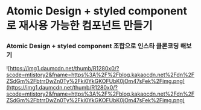 # Atomic Design + styled component로 재사용 가능한 컴포넌트 만들기



### Atomic Design + styled component 조합으로 인스타 클론코딩 해보기


![https://img1.daumcdn.net/thumb/R1280x0/?scode=mtistory2&fname=https%3A%2F%2Fblog.kakaocdn.net%2Fdn%2FZSdGm%2FbtrrDwZn0Ty%2Fki0YkGKOFUbK0jOm47sFek%2Fimg.png](https://img1.daumcdn.net/thumb/R1280x0/?scode=mtistory2&fname=https%3A%2F%2Fblog.kakaocdn.net%2Fdn%2FZSdGm%2FbtrrDwZn0Ty%2Fki0YkGKOFUbK0jOm47sFek%2Fimg.png)